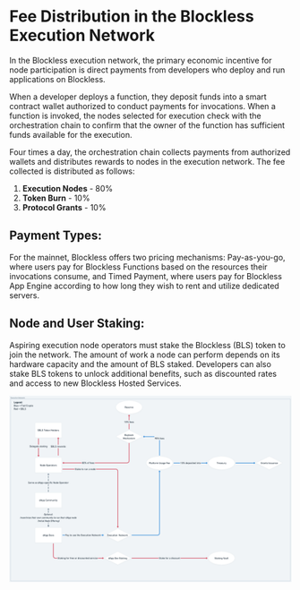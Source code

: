 # Fee Distribution in the Blockless Execution Network

In the Blockless execution network, the primary economic incentive for node participation is direct payments from developers who deploy and run applications on Blockless.

When a developer deploys a function, they deposit funds into a smart contract wallet authorized to conduct payments for invocations. When a function is invoked, the nodes selected for execution check with the orchestration chain to confirm that the owner of the function has sufficient funds available for the execution.

Four times a day, the orchestration chain collects payments from authorized wallets and distributes rewards to nodes in the execution network. The fee collected is distributed as follows:

1. **Execution Nodes** - 80%
2. **Token Burn** - 10%
3. **Protocol Grants** - 10%

## **Payment Types:**

For the mainnet, Blockless offers two pricing mechanisms: Pay-as-you-go, where users pay for Blockless Functions based on the resources their invocations consume, and Timed Payment, where users pay for Blockless App Engine according to how long they wish to rent and utilize dedicated servers.

## **Node and User Staking:**

Aspiring execution node operators must stake the Blockless (BLS) token to join the network. The amount of work a node can perform depends on its hardware capacity and the amount of BLS staked. Developers can also stake BLS tokens to unlock additional benefits, such as discounted rates and access to new Blockless Hosted Services.

![Token value flow @2x.png](/images/protocol/economics/execution-network-economics/Token_value_flow_2x.png)

##